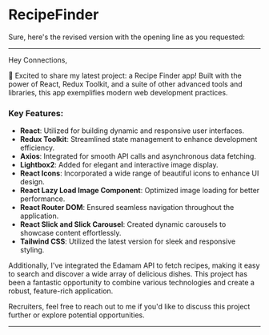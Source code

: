 ﻿# RecipeFinder
Sure, here's the revised version with the opening line as you requested:

---

Hey Connections,

🚀 Excited to share my latest project: a Recipe Finder app! Built with the power of React, Redux Toolkit, and a suite of other advanced tools and libraries, this app exemplifies modern web development practices.

### Key Features:
- **React**: Utilized for building dynamic and responsive user interfaces.
- **Redux Toolkit**: Streamlined state management to enhance development efficiency.
- **Axios**: Integrated for smooth API calls and asynchronous data fetching.
- **Lightbox2**: Added for elegant and interactive image display.
- **React Icons**: Incorporated a wide range of beautiful icons to enhance UI design.
- **React Lazy Load Image Component**: Optimized image loading for better performance.
- **React Router DOM**: Ensured seamless navigation throughout the application.
- **React Slick and Slick Carousel**: Created dynamic carousels to showcase content effortlessly.
- **Tailwind CSS**: Utilized the latest version for sleek and responsive styling.

Additionally, I've integrated the Edamam API to fetch recipes, making it easy to search and discover a wide array of delicious dishes. This project has been a fantastic opportunity to combine various technologies and create a robust, feature-rich application. 

Recruiters, feel free to reach out to me if you'd like to discuss this project further or explore potential opportunities.



---
